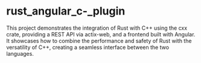 # rust_angular_c-_plugin
This project demonstrates the integration of Rust with C++ using the cxx crate, providing a REST API via actix-web, and a frontend built with Angular. It showcases how to combine the performance and safety of Rust with the versatility of C++, creating a seamless interface between the two languages.
